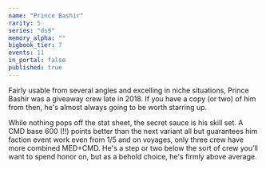 ```yaml
---
name: "Prince Bashir"
rarity: 5
series: "ds9"
memory_alpha: ""
bigbook_tier: 7
events: 11
in_portal: false
published: true
---
```


Fairly usable from several angles and excelling in niche situations, Prince Bashir was a giveaway crew late in 2018. If you have a copy (or two) of him from then, he's almost always going to be worth starring up.

While nothing pops off the stat sheet, the secret sauce is his skill set. A CMD base 600 (!!) points better than the next variant all but guarantees him faction event work even from 1/5 and on voyages, only three crew have more combined MED+CMD. He's a step or two below the sort of crew you'll want to spend honor on, but as a behold choice, he's firmly above average.
